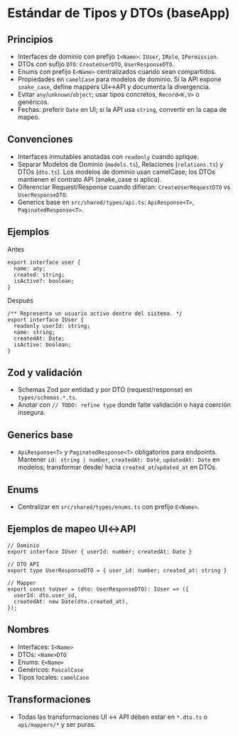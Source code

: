 # Estándar de Tipos y DTOs (baseApp)

## Principios
- Interfaces de dominio con prefijo `I<Name>`: `IUser`, `IRole`, `IPermission`.
- DTOs con sufijo `DTO`: `CreateUserDTO`, `UserResponseDTO`.
- Enums con prefijo `E<Name>` centralizados cuando sean compartidos.
- Propiedades en `camelCase` para modelos de dominio. Si la API expone `snake_case`, define mappers UI↔API y documenta la divergencia.
- Evitar `any`/`unknown`/`object`; usar tipos concretos, `Record<K,V>` o genéricos.
- Fechas: preferir `Date` en UI; si la API usa `string`, convertir en la capa de mapeo.

## Convenciones
- Interfaces inmutables anotadas con `readonly` cuando aplique.
- Separar Modelos de Dominio (`models.ts`), Relaciones (`relations.ts`) y DTOs (`dto.ts`). Los modelos de dominio usan camelCase; los DTOs mantienen el contrato API (snake_case si aplica).
- Diferenciar Request/Response cuando difieran: `CreateUserRequestDTO` vs `UserResponseDTO`.
- Generics base en `src/shared/types/api.ts`: `ApiResponse<T>`, `PaginatedResponse<T>`.

## Ejemplos
Antes
```
export interface user {
  name: any;
  created: string;
  isActive?: boolean;
}
```
Después
```
/** Representa un usuario activo dentro del sistema. */
export interface IUser {
  readonly userId: string;
  name: string;
  createdAt: Date;
  isActive: boolean;
}
```

## Zod y validación
- Schemas Zod por entidad y por DTO (request/response) en `types/schemas.*.ts`.
- Anotar con `// TODO: refine type` donde falte validación o haya coerción insegura.

## Generics base
- `ApiResponse<T>` y `PaginatedResponse<T>` obligatorios para endpoints. Mantener `id: string | number`, `createdAt: Date`, `updatedAt: Date` en modelos; transformar desde/ hacia `created_at`/`updated_at` en DTOs.

## Enums
- Centralizar en `src/shared/types/enums.ts` con prefijo `E<Name>`.

## Ejemplos de mapeo UI↔API
```
// Dominio
export interface IUser { userId: number; createdAt: Date }

// DTO API
export type UserResponseDTO = { user_id: number; created_at: string }

// Mapper
export const toUser = (dto: UserResponseDTO): IUser => ({
  userId: dto.user_id,
  createdAt: new Date(dto.created_at),
});
```

## Nombres
- Interfaces: `I<Name>`
- DTOs: `<Name>DTO`
- Enums: `E<Name>`
- Genéricos: `PascalCase`
- Tipos locales: `camelCase`

## Transformaciones
- Todas las transformaciones UI ↔ API deben estar en `*.dto.ts` o `api/mappers/*` y ser puras.
